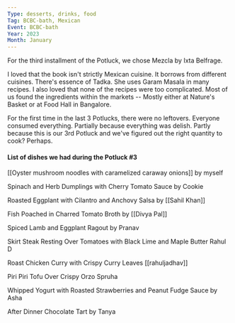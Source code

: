 ```yaml
---
Type: desserts, drinks, food
Tag: BCBC-bath, Mexican
Event: BCBC-bath
Year: 2023
Month: January
---
```


For the third installment of the Potluck, we chose Mezcla by Ixta Belfrage. 

I loved that the book isn't strictly Mexican cuisine. It borrows from different cuisines. There's essence of Tadka. She uses Garam Masala in many recipes. I also loved that none of the recipes were too complicated. Most of us found the ingredients within the markets -- Mostly either at Nature's Basket or at Food Hall in Bangalore. 

For the first time in the last 3 Potlucks, there were no leftovers. Everyone consumed everything. Partially because everything was delish. Partly because this is our 3rd Potluck and we've figured out the right quantity to cook? Perhaps. 

#### List of dishes we had during the Potluck #3

[[Oyster mushroom noodles with caramelized caraway onions]] by myself

Spinach and Herb Dumplings with Cherry Tomato Sauce by Cookie

Roasted Eggplant with Cilantro and Anchovy Salsa by [[Sahil Khan]]

Fish Poached in Charred Tomato Broth by [[Divya Pal]]

Spiced Lamb and Eggplant Ragout by Pranav

Skirt Steak Resting Over Tomatoes with Black Lime and Maple Butter Rahul D

Roast Chicken Curry with Crispy Curry Leaves [[rahuljadhav]]

Piri Piri Tofu Over Crispy Orzo Spruha

Whipped Yogurt with Roasted Strawberries and Peanut Fudge Sauce by Asha

After Dinner Chocolate Tart by Tanya